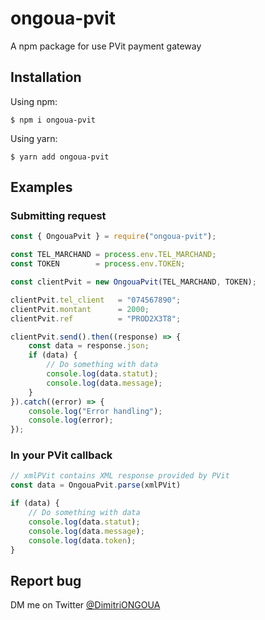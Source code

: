 # ongoua-pvit
A npm package for use PVit payment gateway

## Installation

Using npm:
```shell
$ npm i ongoua-pvit
```

Using yarn:
```shell
$ yarn add ongoua-pvit
```
## Examples
### Submitting request
```js
const { OngouaPvit } = require("ongoua-pvit");

const TEL_MARCHAND = process.env.TEL_MARCHAND;
const TOKEN        = process.env.TOKEN;

const clientPvit = new OngouaPvit(TEL_MARCHAND, TOKEN);

clientPvit.tel_client   = "074567890";
clientPvit.montant      = 2000;
clientPvit.ref          = "PROD2X3T8";

clientPvit.send().then((response) => {
    const data = response.json;
    if (data) {
        // Do something with data
        console.log(data.statut);
        console.log(data.message);
    }
}).catch((error) => {
    console.log("Error handling");
    console.log(error);
});
```
### In your PVit callback
```js
// xmlPVit contains XML response provided by PVit
const data = OngouaPvit.parse(xmlPVit)

if (data) {
    // Do something with data
    console.log(data.statut);
    console.log(data.message);
    console.log(data.token);
}
```

## Report bug
DM me on Twitter [@DimitriONGOUA](https://twitter.com/DimitriOngoua)